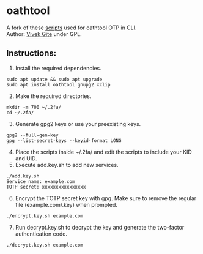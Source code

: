 # oathtool
A fork of these [scripts](https://www.cyberciti.biz/faq/use-oathtool-linux-command-line-for-2-step-verification-2fa/) used for oathtool OTP in CLI.<br>
Author: [Vivek Gite](https://www.cyberciti.biz/) under GPL.<br>
## Instructions:
1. Install the required dependencies.
```
sudo apt update && sudo apt upgrade
sudo apt install oathtool gnupg2 xclip
```
2. Make the required directories.
```
mkdir -m 700 ~/.2fa/
cd ~/.2fa/
```
3. Generate gpg2 keys or use your preexisting keys.
```
gpg2 --full-gen-key
gpg --list-secret-keys --keyid-format LONG
```
4. Place the scripts inside ~/.2fa/ and edit the scripts to include your KID and UID.
5. Execute add.key.sh to add new services.
```
./add.key.sh
Service name: example.com
TOTP secret: xxxxxxxxxxxxxxxx
```
6. Encrypt the TOTP secret key with gpg. Make sure to remove the regular file (example.com/.key) when prompted.
```
./encrypt.key.sh example.com
```
7. Run decrypt.key.sh to decrypt the key and generate the two-factor authentication code.
```
./decrypt.key.sh example.com
```
